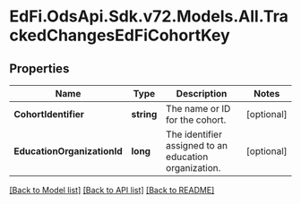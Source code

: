 # EdFi.OdsApi.Sdk.v72.Models.All.TrackedChangesEdFiCohortKey

## Properties

Name | Type | Description | Notes
------------ | ------------- | ------------- | -------------
**CohortIdentifier** | **string** | The name or ID for the cohort. | [optional] 
**EducationOrganizationId** | **long** | The identifier assigned to an education organization. | [optional] 

[[Back to Model list]](../README.md#documentation-for-models) [[Back to API list]](../README.md#documentation-for-api-endpoints) [[Back to README]](../README.md)

